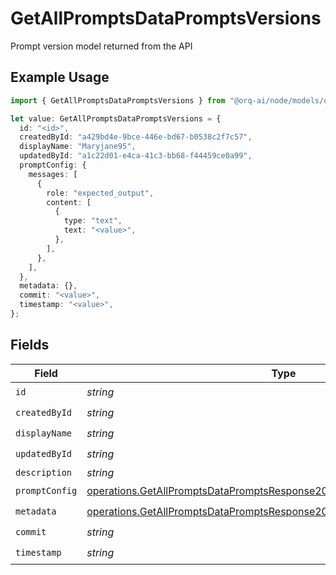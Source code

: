 # GetAllPromptsDataPromptsVersions

Prompt version model returned from the API

## Example Usage

```typescript
import { GetAllPromptsDataPromptsVersions } from "@orq-ai/node/models/operations";

let value: GetAllPromptsDataPromptsVersions = {
  id: "<id>",
  createdById: "a429bd4e-9bce-446e-bd67-b0538c2f7c57",
  displayName: "Maryjane95",
  updatedById: "a1c22d01-e4ca-41c3-bb68-f44459ce0a99",
  promptConfig: {
    messages: [
      {
        role: "expected_output",
        content: [
          {
            type: "text",
            text: "<value>",
          },
        ],
      },
    ],
  },
  metadata: {},
  commit: "<value>",
  timestamp: "<value>",
};
```

## Fields

| Field                                                                                                                                                                  | Type                                                                                                                                                                   | Required                                                                                                                                                               | Description                                                                                                                                                            |
| ---------------------------------------------------------------------------------------------------------------------------------------------------------------------- | ---------------------------------------------------------------------------------------------------------------------------------------------------------------------- | ---------------------------------------------------------------------------------------------------------------------------------------------------------------------- | ---------------------------------------------------------------------------------------------------------------------------------------------------------------------- |
| `id`                                                                                                                                                                   | *string*                                                                                                                                                               | :heavy_check_mark:                                                                                                                                                     | N/A                                                                                                                                                                    |
| `createdById`                                                                                                                                                          | *string*                                                                                                                                                               | :heavy_check_mark:                                                                                                                                                     | N/A                                                                                                                                                                    |
| `displayName`                                                                                                                                                          | *string*                                                                                                                                                               | :heavy_check_mark:                                                                                                                                                     | N/A                                                                                                                                                                    |
| `updatedById`                                                                                                                                                          | *string*                                                                                                                                                               | :heavy_check_mark:                                                                                                                                                     | N/A                                                                                                                                                                    |
| `description`                                                                                                                                                          | *string*                                                                                                                                                               | :heavy_minus_sign:                                                                                                                                                     | N/A                                                                                                                                                                    |
| `promptConfig`                                                                                                                                                         | [operations.GetAllPromptsDataPromptsResponse200ApplicationJSONPromptConfig](../../models/operations/getallpromptsdatapromptsresponse200applicationjsonpromptconfig.md) | :heavy_check_mark:                                                                                                                                                     | N/A                                                                                                                                                                    |
| `metadata`                                                                                                                                                             | [operations.GetAllPromptsDataPromptsResponse200ApplicationJSONMetadata](../../models/operations/getallpromptsdatapromptsresponse200applicationjsonmetadata.md)         | :heavy_check_mark:                                                                                                                                                     | N/A                                                                                                                                                                    |
| `commit`                                                                                                                                                               | *string*                                                                                                                                                               | :heavy_check_mark:                                                                                                                                                     | N/A                                                                                                                                                                    |
| `timestamp`                                                                                                                                                            | *string*                                                                                                                                                               | :heavy_check_mark:                                                                                                                                                     | N/A                                                                                                                                                                    |
